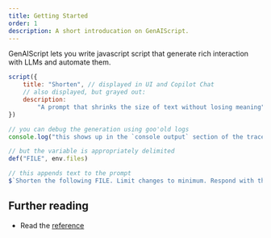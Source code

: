 ```yaml
---
title: Getting Started
order: 1
description: A short introducation on GenAIScript.
---
```


GenAIScript lets you write javascript script that generate rich interaction with LLMs
and automate them.

```js
script({
    title: "Shorten", // displayed in UI and Copilot Chat
    // also displayed, but grayed out:
    description:
        "A prompt that shrinks the size of text without losing meaning",
})

// you can debug the generation using goo'old logs
console.log("this shows up in the `console output` section of the trace")

// but the variable is appropriately delimited
def("FILE", env.files)

// this appends text to the prompt
$`Shorten the following FILE. Limit changes to minimum. Respond with the new FILE.`
```


## Further reading

- Read the [reference](/genaiscript/reference/)
